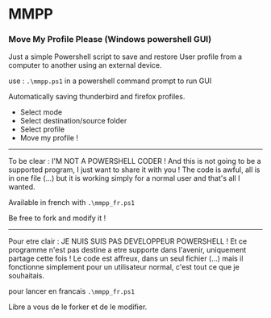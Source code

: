 # MMPP
### Move My Profile Please (Windows powershell GUI)

Just a simple Powershell script to save and restore User profile from a computer to another using an external device.

use : ```.\mmpp.ps1``` in a powershell command prompt to run GUI

Automatically saving thunderbird and firefox profiles.

- Select mode
- Select destination/source folder 
- Select profile
- Move my profile !

---

To be clear : I'M NOT A POWERSHELL CODER ! And this is not going to be a supported program, I just want to share it with you !
The code is awful, all is in one file (...) but it is working simply for a normal user and that's all I wanted.

Available in french with ```.\mmpp_fr.ps1```

Be free to fork and modify it !

---

Pour etre clair : JE NUIS SUIS PAS DEVELOPPEUR POWERSHELL ! Et ce programme n'est pas destine a etre supporte dans l'avenir, uniquement partage cette fois ! Le code est affreux, dans un seul fichier (...) mais il fonctionne simplement pour un utilisateur normal, c'est tout ce que je souhaitais.

pour lancer en francais ```.\mmpp_fr.ps1```

Libre a vous de le forker et de le modifier.
